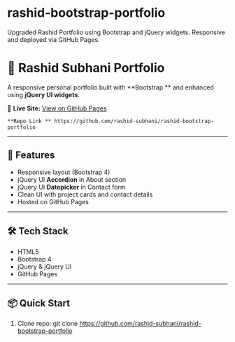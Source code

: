 # rashid-bootstrap-portfolio
Upgraded Rashid Portfolio using Bootstrap and jQuery widgets. Responsive and deployed via GitHub Pages.

# 💼 Rashid Subhani Portfolio

A responsive personal portfolio built with **Bootstrap ** and enhanced using **jQuery UI widgets**.

🔗 **Live Site:** [View on GitHub Pages](https://rashid-subhani.github.io/rashid-bootstrap-portfolio/)

    **Repo Link ** https://github.com/rashid-subhani/rashid-bootstrap-portfolio
---

## 🚀 Features

- Responsive layout (Bootstrap 4)
- jQuery UI **Accordion** in About section
- jQuery UI **Datepicker** in Contact form
- Clean UI with project cards and contact details
- Hosted on GitHub Pages

---

## 🛠️ Tech Stack

- HTML5
- Bootstrap 4
- jQuery & jQuery UI
- GitHub Pages

---

## 📦 Quick Start

1. Clone repo:
   git clone https://github.com/rashid-subhani/rashid-bootstrap-portfolio

